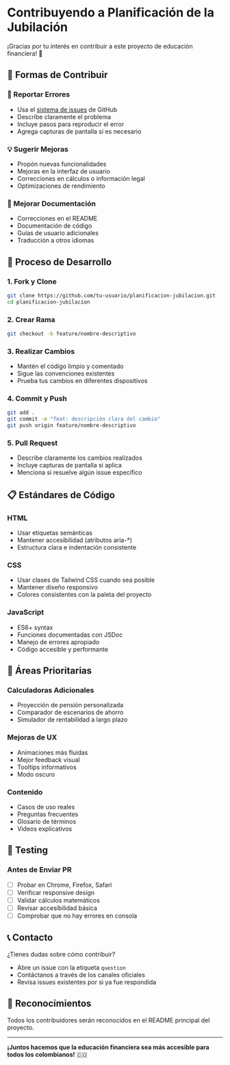 # Contribuyendo a Planificación de la Jubilación

¡Gracias por tu interés en contribuir a este proyecto de educación financiera! 🎉

## 🚀 Formas de Contribuir

### 🐛 Reportar Errores
- Usa el [sistema de issues](https://github.com/tu-usuario/planificacion-jubilacion/issues) de GitHub
- Describe claramente el problema
- Incluye pasos para reproducir el error
- Agrega capturas de pantalla si es necesario

### 💡 Sugerir Mejoras
- Propón nuevas funcionalidades
- Mejoras en la interfaz de usuario
- Correcciones en cálculos o información legal
- Optimizaciones de rendimiento

### 📝 Mejorar Documentación
- Correcciones en el README
- Documentación de código
- Guías de usuario adicionales
- Traducción a otros idiomas

## 🔧 Proceso de Desarrollo

### 1. Fork y Clone
```bash
git clone https://github.com/tu-usuario/planificacion-jubilacion.git
cd planificacion-jubilacion
```

### 2. Crear Rama
```bash
git checkout -b feature/nombre-descriptivo
```

### 3. Realizar Cambios
- Mantén el código limpio y comentado
- Sigue las convenciones existentes
- Prueba tus cambios en diferentes dispositivos

### 4. Commit y Push
```bash
git add .
git commit -m "feat: descripción clara del cambio"
git push origin feature/nombre-descriptivo
```

### 5. Pull Request
- Describe claramente los cambios realizados
- Incluye capturas de pantalla si aplica
- Menciona si resuelve algún issue específico

## 📋 Estándares de Código

### HTML
- Usar etiquetas semánticas
- Mantener accesibilidad (atributos aria-*)
- Estructura clara e indentación consistente

### CSS
- Usar clases de Tailwind CSS cuando sea posible
- Mantener diseño responsivo
- Colores consistentes con la paleta del proyecto

### JavaScript
- ES6+ syntax
- Funciones documentadas con JSDoc
- Manejo de errores apropiado
- Código accesible y performante

## 🎯 Áreas Prioritarias

### Calculadoras Adicionales
- Proyección de pensión personalizada
- Comparador de escenarios de ahorro
- Simulador de rentabilidad a largo plazo

### Mejoras de UX
- Animaciones más fluidas
- Mejor feedback visual
- Tooltips informativos
- Modo oscuro

### Contenido
- Casos de uso reales
- Preguntas frecuentes
- Glosario de términos
- Videos explicativos

## 🧪 Testing

### Antes de Enviar PR
- [ ] Probar en Chrome, Firefox, Safari
- [ ] Verificar responsive design
- [ ] Validar cálculos matemáticos
- [ ] Revisar accesibilidad básica
- [ ] Comprobar que no hay errores en consola

## 📞 Contacto

¿Tienes dudas sobre cómo contribuir?
- Abre un issue con la etiqueta `question`
- Contáctanos a través de los canales oficiales
- Revisa issues existentes por si ya fue respondida

## 🙏 Reconocimientos

Todos los contribuidores serán reconocidos en el README principal del proyecto.

---

**¡Juntos hacemos que la educación financiera sea más accesible para todos los colombianos!** 🇨🇴

